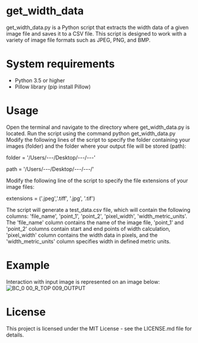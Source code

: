 # get_width_data

get_width_data.py is a Python script that extracts the width data of a given image file and saves it to a CSV file. This script is designed to work with a variety of image file formats such as JPEG, PNG, and BMP.

# System requirements

- Python 3.5 or higher
- Pillow library (pip install Pillow)

# Usage

Open the terminal and navigate to the directory where get_width_data.py is located.
Run the script using the command python get_width_data.py 
Modify the following lines of the script to specify the folder containing your images (folder) and the folder where your output file will be stored (path):

folder = '/Users/---/Desktop/---/---' 

path = '/Users/---/Desktop/---/---/'

Modify the following line of the script to specify the file extensions of your image files:

extensions = ('.jpeg','.tiff', '.jpg', '.tif')

The script will generate a test_data.csv file, which will contain the following columns: 'file_name', 'point_1', 'point_2', 'pixel_width', 'width_metric_units'.
The 'file_name' column contains the name of the image file, 'point_1' and 'point_2' columns contain start and end points of width calculation, 'pixel_width' column contains the width data in pixels, and the 'width_metric_units' column specifies width in defined metric units.

# Example

Interaction with input image is represented on an image below:
![BC_0 00_R_TOP 009_OUTPUT](https://github.com/vchibrikov/get_width_data/assets/98614057/dccb2370-1fe1-41cf-841f-ad4f51e772c0)

# License

This project is licensed under the MIT License - see the LICENSE.md file for details.
